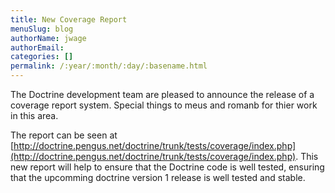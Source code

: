 ```yaml
---
title: New Coverage Report
menuSlug: blog
authorName: jwage 
authorEmail: 
categories: []
permalink: /:year/:month/:day/:basename.html
---
```

<p>

The Doctrine development team are pleased to announce the release of a
coverage report system. Special things to meus and romanb for thier work
in this area.

</p>

<p>

The report can be seen at
[http://doctrine.pengus.net/doctrine/trunk/tests/coverage/index.php](http://doctrine.pengus.net/doctrine/trunk/tests/coverage/index.php).
This new report will help to ensure that the Doctrine code is well
tested, ensuring that the upcomming doctrine version 1 release is well
tested and stable.

</p>


